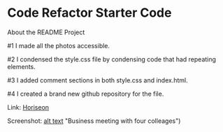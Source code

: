 # Code Refactor Starter Code

About the README Project

#1 I made all the photos accessible.

#2 I condensed the style.css file by condensing code that had repeating elements.

#3 I added comment sections in both style.css and index.html.

#4 I created a brand new github repository for the file.

Link:
[Horiseon](https://mapalacio19.github.io/module-1/#social-media-marketing)

Screenshot:
[alt text](.module-1/Capture.png) "Business meeting with four colleages")
